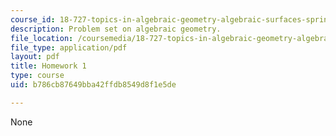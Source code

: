 ```yaml
---
course_id: 18-727-topics-in-algebraic-geometry-algebraic-surfaces-spring-2008
description: Problem set on algebraic geometry.
file_location: /coursemedia/18-727-topics-in-algebraic-geometry-algebraic-surfaces-spring-2008/b786cb87649bba42ffdb8549d8f1e5de_hw1.pdf
file_type: application/pdf
layout: pdf
title: Homework 1
type: course
uid: b786cb87649bba42ffdb8549d8f1e5de

---
```

None